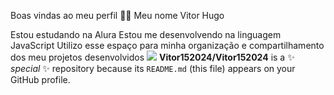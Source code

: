 Boas vindas ao meu perfil 💙💙
Meu nome Vitor Hugo

Estou estudando na Alura
Estou me desenvolvendo na linguagem JavaScript
Utilizo esse espaço para minha organização e compartilhamento dos meu projetos desenvolvidos
![](link)
**Vitor152024/Vitor152024** is a ✨ _special_ ✨ repository because its `README.md` (this file) appears on your GitHub profile.


